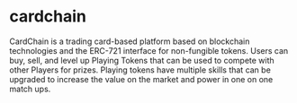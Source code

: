 # cardchain
CardChain is a trading card-based platform based on blockchain technologies and the ERC-721 interface for non-fungible tokens. Users can buy, sell, and level up Playing Tokens that can be used to compete with other Players for prizes. Playing tokens have multiple skills that can be upgraded to increase the value on the market and power in one on one match ups. 
